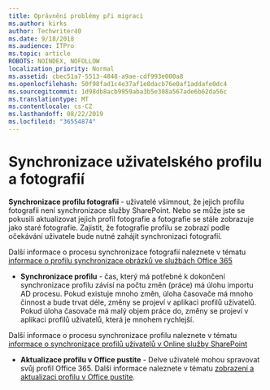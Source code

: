 ```yaml
---
title: Oprávnění problémy při migraci
ms.author: kirks
author: Techwriter40
ms.date: 9/18/2018
ms.audience: ITPro
ms.topic: article
ROBOTS: NOINDEX, NOFOLLOW
localization_priority: Normal
ms.assetid: cbec51a7-5513-4848-a9ae-cdf993e000a8
ms.openlocfilehash: 50f98fad1c4e37af1e8dacb76e0af1addafe0dc4
ms.sourcegitcommit: 1d98db8acb9959aba3b5e308a567ade6b62da56c
ms.translationtype: MT
ms.contentlocale: cs-CZ
ms.lasthandoff: 08/22/2019
ms.locfileid: "36554874"
---
```

# <a name="user-profile-and-photo-synchronization"></a>Synchronizace uživatelského profilu a fotografií

 **Synchronizace profilu fotografii** - uživatelé všimnout, že jejich profilu fotografii není synchronizace služby SharePoint. Nebo se může jste se pokusili aktualizovat jejich profil fotografie a fotografie se stále zobrazuje jako staré fotografie. Zajistit, že fotografie profilu se zobrazí podle očekávání uživatele bude nutné zahájit synchronizaci fotografií. 
  
Další informace o procesu synchronizace fotografií naleznete v tématu [informace o profilu synchronizace obrázků ve službách Office 365](https://go.microsoft.com/fwlink/?linkid=2022634)
  
- **Synchronizace profilu** - čas, který má potřebné k dokončení synchronizace profilu závisí na počtu změn (práce) má úlohu importu AD procesu. Pokud existuje mnoho změn, úloha časovače má mnoho činnost a bude trvat déle, změny se projeví v aplikaci profilů uživatelů. Pokud úloha časovače má malý objem práce do, změny se projeví v aplikaci profilů uživatelů, která je mnohem rychlejší. 
  
Další informace o procesu synchronizace profilu naleznete v tématu [informace o synchronizace profilů uživatelů v Online služby SharePoint](https://go.microsoft.com/fwlink/?linkid=2022639)
    
- **Aktualizace profilu v Office pustíte** - Delve uživatelé mohou spravovat svůj profil Office 365. Další informace naleznete v tématu [zobrazení a aktualizaci profilu v Office pustíte](https://support.office.com/article/View-and-update-your-profile-in-Office-Delve-4e84343b-eedf-45a1-aeb9-8627ccca14ba).
    

